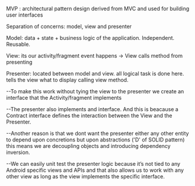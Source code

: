MVP : architectural pattern design derived from MVC and used for building user interfaces

Separation of concerns: model, view and presenter

Model: data + state + business logic of the application.
	   Independent. Reusable.

View: its our activity/fragment
	  event happens -> View calls method from presenting

Presenter: located between model and view.
		   all logical task is done here.
		   tells the view what to display calling view method.

--To make this work without tying the view to the presenter
we create an interface that the Activity/fragment implements

--The presenter also implements and interface. 
And this is beacause a Contract interface defines the interaction
between the View and the Presenter.

--Another reason is that we dont want the presenter
either any other entity to depend upon concretions but upon abstractions ('D' of SOLID pattern)
this means we are decoupling objects and introducing dependency inversion.

--We can easily unit test the presenter logic because it’s not tied to any Android specific views and APIs and that also allows us to work with any other view as long as the view implements the specific interface. 